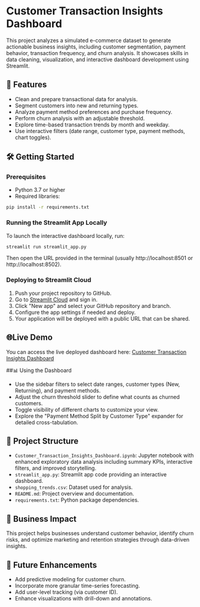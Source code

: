 # Customer Transaction Insights Dashboard

This project analyzes a simulated e-commerce dataset to generate actionable business insights, including customer segmentation, payment behavior, transaction frequency, and churn analysis. It showcases skills in data cleaning, visualization, and interactive dashboard development using Streamlit.

## 🚀 Features

- Clean and prepare transactional data for analysis.
- Segment customers into new and returning types.
- Analyze payment method preferences and purchase frequency.
- Perform churn analysis with an adjustable threshold.
- Explore time-based transaction trends by month and weekday.
- Use interactive filters (date range, customer type, payment methods, chart toggles).

## 🛠️ Getting Started

### Prerequisites

- Python 3.7 or higher
- Required libraries:

```bash
pip install -r requirements.txt
```

### Running the Streamlit App Locally

To launch the interactive dashboard locally, run:

```bash
streamlit run streamlit_app.py
```

Then open the URL provided in the terminal (usually http://localhost:8501 or http://localhost:8502).

### Deploying to Streamlit Cloud

1. Push your project repository to GitHub.
2. Go to [Streamlit Cloud](https://streamlit.io/cloud) and sign in.
3. Click "New app" and select your GitHub repository and branch.
4. Configure the app settings if needed and deploy.
5. Your application will be deployed with a public URL that can be shared.


## 🌐Live Demo

You can access the live deployed dashboard here: 
[Customer Transaction Insights Dashboard](https://customer-insights-dashboard.streamlit.app/)

##📊 Using the Dashboard

- Use the sidebar filters to select date ranges, customer types (New, Returning), and payment methods.
- Adjust the churn threshold slider to define what counts as churned customers.
- Toggle visibility of different charts to customize your view.
- Explore the "Payment Method Split by Customer Type" expander for detailed cross-tabulation.

## 📁 Project Structure

- `Customer_Transaction_Insights_Dashboard.ipynb`: Jupyter notebook with enhanced exploratory data analysis including summary KPIs, interactive filters, and improved storytelling.
- `streamlit_app.py`: Streamlit app code providing an interactive dashboard.
- `shopping_trends.csv`: Dataset used for analysis.
- `README.md`: Project overview and documentation.
- `requirements.txt`: Python package dependencies.

## 💼 Business Impact

This project helps businesses understand customer behavior, identify churn risks, and optimize marketing and retention strategies through data-driven insights.

## 🔮 Future Enhancements

- Add predictive modeling for customer churn.
- Incorporate more granular time-series forecasting.
- Add user-level tracking (via customer ID). 
- Enhance visualizations with drill-down and annotations.


